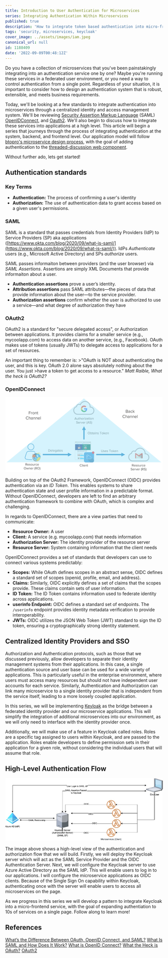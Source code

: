 ```yaml
---
title: Introduction to User Authentication for Microservices
series: Integrating Authentication Within Microservices
published: true
description: 'How to integrate token based authentication into micro-frontends. We will explore Keycloak, SAML, OpenIDConnect, and make sense of the best ways to design these integrations.'
tags: 'security, microservices, keycloak'
cover_image: ../assets/images/iam.jpeg
canonical_url: null
id: 1188409
date: '2022-09-09T00:48:12Z'
---
```


Do you have a collection of microservices that you've been painstakingly integrating into an authentication service one by one? Maybe you're running these services in a federated user environment, or you need a way to control authentication from a single point. Regardless of your situation, it is important to consider how to design an authentication system that is robust, extensible, and meets business requirements.

Today, we'll be looking at a few standards to integrate authentication into microservices through a centralized identity and access management system. We'll be reviewing [Security Assertion Markup Language](https://www.okta.com/blog/2020/09/what-is-saml/) (SAML) [OpenIDConnect](https://www.okta.com/openid-connect/), and [Oauth2](https://developer.okta.com/blog/2017/06/21/what-the-heck-is-oauth). We'll also begin to discuss how to integrate these services into applications at a high level. This article will begin a series that journeys through the process of integrating authentication at the system, backend, and frontend level. Our application model will follow [btopro's microservice design process](https://dev.to/btopro/building-micro-frontends-with-vercel-lit-45oe), with the goal of adding authentication to the [threaded-discussion web component](https://github.com/mayormaier/threaded-discussion).

Without further ado, lets get started!

## Authentication standards

### Key Terms

- **Authentication:** The process of confirming a user's identity
- **Authorization:** The use of authentication data to grant access based on a given user's permissions.

### SAML

SAML is a standard that passes credentials from Identity Providers (IdP) to Service Providers (SP) aka applications ([https://www.okta.com/blog/2020/09/what-is-saml/](https://www.okta.com/blog/2020/09/what-is-saml/)). IdPs *Authenticate* users (e.g., Microsoft Active Directory) and SPs *authorize* users.

SAML passes informaiton between providers (and the user browser) via *SAML Assertions*. Assertions are simply XML Documents that provide informaiton about a user.

- **Authentication assertions** prove a user’s identity.
- **Attribution assertions** pass SAML attributes—the pieces of data that provide information about the user—to the service provider.
- **Authorization assertions** confirm whether the user is authorized to use a service—and what degree of authorization they have

### OAuth2

OAuth2 is a standard for "secure delegated access", or Authorization between applications. It provides claims for a smaller service (e.g., mycoolapp.com) to access data on another service, (e.g., Facebook). OAuth makes use of tokens (usually JWTs) to delegate access to applications for a set of resources.

An important thing to remember is:
    >"OAuth is NOT about authenticating the user, and this is key. OAuth 2.0 alone says absolutely nothing about the user. You just >have a token to get access to a resource." *Matt Raible, What the heck is OAuth2?*

### OpenIDConnect

![OIDC Flow](../assets/images/flow-channels-5d8996b3706cab1e4ac8f9ed716d6529d3970f91cbc3cb5ff5a21a94389d0e1d.png)

Building on top of the OAuth2 Framework, OpenIDConnect (OIDC) provides authentication via an *ID Token*. This enables systems to share authentication state and user profile information in a predictable format. Without OpenIDConnect, developers are left to find an arbitrary authentication framework to combine with OAuth, which is complex and challenging.

In regards to OpenIDConnect, there are a view parties that need to communicate:

- **Resource Owner:** A user
- **Client:** A service (e.g. mycoolapp.com) that needs information
- **Authorization Server:** The identity provider of the resource server
- **Resource Server:** System containing information that the client needs

OpenIDConnect provides a set of standards that developers can use to connect various systems predictably:

- **Scopes:** While OAuth defines scopes in an abstract sense, OIDC defines a standard set of scopes (openid, profile, email, and address).
- **Claims:** Similarly, OIDC explicitly defines a set of claims that the scopes provide. These claims contain sets of user information.
- **ID Token:** The ID Token contains information used to federate identity across applications.
- **userinfo Endpoint:** OIDC defines a standard set of endpoints. The `/userinfo` endpoint provides identity metadata verification to provide interoperability.
- **JWTs:** OIDC utilizes the JSON Web Token (JWT) standard to sign the ID token, ensuring a cryptographically strong identity statement.

## Centralized Identity Providers and SSO

Authorization and Authentication protocols, such as those that we discussed previously, allow developers to separate their identity management systems from their applications. In this case, a single authentication source and user base can be used for a wide variety of applications. This is particularly useful in the enterprise environment, where users must access many resources but should not have independent user accounts for each service. Similarly, Authentication and Authorization can link many microservice to a single identity provider that is independent from the service itself, leading to a more loosely coupled application.

In this series, we will be implementing [Keyloak](https://www.keycloak.org/) as the bridge between a federated identity provider and our microservice applications. This will simplify the integration of additional microservices into our environment, as we will only need to interface with the identity provider once.

Additionally, we will make use of a feature in Keycloak called roles. Roles are a specific tag assigned to users within Keycloak, and are passed to the application. Roles enable developers to define permission sets in their application for a given role, without considering the individual users that will assume that role.

## High-Level Authentication Flow

![Authentication Flow with Keycloak](../assets/images/full-flow.jpg)

The image above shows a high-level view of the authentication and authorization flow that we will build. Firstly, we will deploy the Keycloak server which will act as the SAML Service Provider and the OIDC Authentication Server. Next, we will configure the Keycloak server to use Azure Active Directory as the SAML IdP. This will enable users to log in to our applications. I will configure the microservice applications as OIDC clients. Because of the Single Sign On capability within Keycloak, authenticating once with the server will enable users to access all microservices on the page.

As we progress in this series we will develop a pattern to integrate Keycloak into a micro-frontend service, with the goal of expanding authentiation to 10s of services on a single page. Follow along to learn more!

## References

[What’s the Difference Between OAuth, OpenID Connect, and SAML?](https://www.okta.com/identity-101/whats-the-difference-between-oauth-openid-connect-and-saml/)
[What Is SAML and How Does It Work?](https://www.okta.com/blog/2020/09/what-is-saml/)
[What is OpenID Connect?](https://www.okta.com/openid-connect/)
[What the Heck is OAuth?](https://developer.okta.com/blog/2017/06/21/what-the-heck-is-oauth)
[OAuth2](https://oauth.net/2/)
